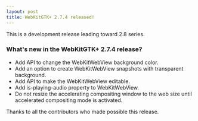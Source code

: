 ```yaml
---
layout: post
title: WebKitGTK+ 2.7.4 released!
---
```


This is a development release leading toward 2.8 series.

### What's new in the WebKitGTK+ 2.7.4 release?

 - Add API to change the WebKitWebView background color.
 - Add an option to create WebKitWebView snapshots with transparent background.
 - Add API to make the WebKitWebView editable.
 - Add is-playing-audio property to WebKitWebView.
 - Do not resize the accelerating compositing window to the web size until accelerated
   compositing mode is activated.

Thanks to all the contributors who made possible this release.